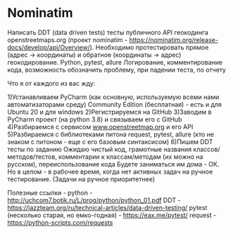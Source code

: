 # Nominatim

Написать DDT (data driven tests) тесты публичного API геокодинга openstreetmaps.org
(проект nominatim - https://nominatim.org/release-docs/develop/api/Overview/).
Необходимо протестировать прямое (адрес -> координаты) и обратное (координаты -> адрес) геокодирование.
Python, pytest, allure
Логирование, комментирование кода,
возможность обозначить проблему, при падении теста, по отчету

Что я от каждого из вас жду:

1)Устанавливаем PyCharm (как основную, используемую всеми нами автоматизаторами среду) Community Edition (бесплатная) - есть и для Ubuntu 20 и для windows
2)Регистрируемся на GitHub
3)Заводим в PyCharm проект (на python 3.8) и связываем его с GitHub
4)Разбираемся с сервисом www.openstreetmap.org и его API
5)Разбираемся с библиотеками питона request, pytest, allure (кто не знаком с питоном - еще с его базовым синтаксисом)
6)Пишем DDT тесты по заданию
Ожидаю чистый код, грамотные названия классов/методов/тестов, комментарии к классам/методам (их можно на русском), переиспользование кода
Будете заниматься им дома - ОК. Но в целом - в рабочее время, когда нет активных задач на ручное тестирование. (Задачи на ручное приоритетнее)

Полезные ссылки -
python - http://uchcom7.botik.ru/L/prog/python/python_01.pdf
DDT - https://jazzteam.org/ru/technical-articles/data-driven-testing/
pytest (несколько старая, но емко-годная) - https://eax.me/pytest/
request - https://python-scripts.com/requests
